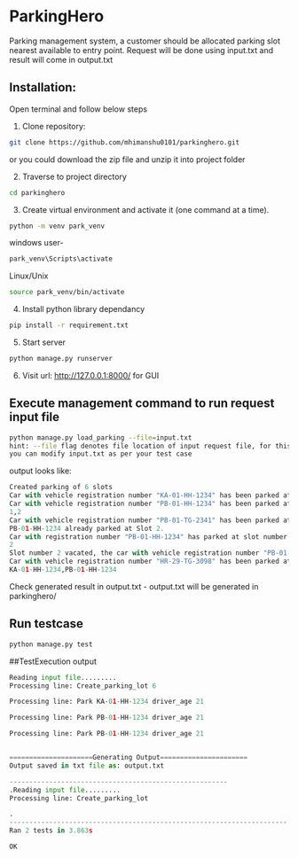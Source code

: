 # ParkingHero
Parking management system, a customer should be allocated parking slot nearest available to entry point. Request will be done using input.txt and result will come in output.txt

## Installation:
Open terminal and follow below steps
  1. Clone repository:
```bash
git clone https://github.com/mhimanshu0101/parkinghero.git
```
or you could download the zip file and unzip it into project folder
  
  2. Traverse to project directory
  ```bash
  cd parkinghero
  ```
  3. Create virtual environment and activate it (one command at a time).
  ```bash
  python -m venv park_venv
  ```
  windows user-
  ```bash
  park_venv\Scripts\activate
  ```
  Linux/Unix
  ```bash
  source park_venv/bin/activate
  ```
  
  4. Install python library dependancy
  ```bash
  pip install -r requirement.txt
  ```
  
  5. Start server
  ```bash
  python manage.py runserver
  ```
  6. Visit url: http://127.0.0.1:8000/ for GUI
  ## Execute management command to run request input file
  ```bash
  python manage.py load_parking --file=input.txt
  hint: --file flag denotes file location of input request file, for this project repo its available in parkinghero/
  you can modify input.txt as per your test case
  ```
  output looks like:
  ```python
  Created parking of 6 slots
Car with vehicle registration number "KA-01-HH-1234" has been parked at slot number 1
Car with vehicle registration number "PB-01-HH-1234" has been parked at slot number 2
1,2
Car with vehicle registration number "PB-01-TG-2341" has been parked at slot number 3
PB-01-HH-1234 already parked at Slot 2.
Car with registration number "PB-01-HH-1234" has parked at slot number 2
2
Slot number 2 vacated, the car with vehicle registration number "PB-01-HH-1234" left the space, the driver of the car was of age 21
Car with vehicle registration number "HR-29-TG-3098" has been parked at slot number 2
KA-01-HH-1234,PB-01-HH-1234

  ```
 Check generated result in output.txt
    - output.txt will be generated in parkinghero/
  
  ## Run testcase
  ```bash
  python manage.py test
  ```
  ##TestExecution output
  ```python
  Reading input file.........
Processing line: Create_parking_lot 6

Processing line: Park KA-01-HH-1234 driver_age 21

Processing line: Park PB-01-HH-1234 driver_age 21

Processing line: Park PB-01-HH-1234 driver_age 21


=====================Generating Output======================
Output saved in txt file as: output.txt

-------------------------------------------------------
.Reading input file.........
Processing line: Create_parking_lot

.
----------------------------------------------------------------------
Ran 2 tests in 3.863s

OK
```
  
  
 
